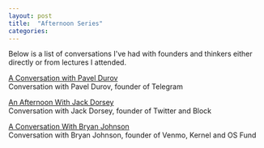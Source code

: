 ```yaml
---
layout: post
title:  "Afternoon Series"
categories: 
---
```


Below is a list of conversations I've had with founders and thinkers either directly or from lectures I attended.

[A Conversation with Pavel Durov](https://link.com.de/durov)
<br>
Conversation with Pavel Durov, founder of Telegram

[An Afternoon With Jack Dorsey](https://link.com.de/jackdorsey)
<br>
Conversation with Jack Dorsey, founder of Twitter and Block

[A Conversation With Bryan Johnson](https://link.com.de/bryanjohnson)
<br>
Conversation with Bryan Johnson, founder of Venmo, Kernel and OS Fund
